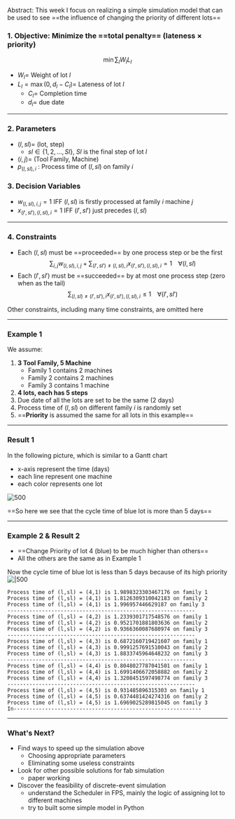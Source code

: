 Abstract:
This week I focus on realizing a simple simulation model that can be used to see ==the influence of changing the priority of different lots==

### 1. Objective: Minimize the ==total penalty== (lateness $\times$ priority)
$$\min \sum_l W_lL_l$$
- $W_l=$ Weight of lot $l$
- $L_l=\max(0,d_l-C_l)=$ Lateness of lot $l$ 
	- $C_{l}=$ Completion time
	- $d_l=$ due date

---

### 2. Parameters

- $(l,sl)=$ (lot, step)
	- $sl\in\{1,2,...,Sl\}$, $Sl$ is the final step of lot $l$
- $(i, j)=$ (Tool Family, Machine)
- $p_{(l,sl),i}$  : Process time of $(l,sl)$ on family $i$

### 3. Decision Variables
- $w_{(l,sl),i,j} = 1$ IFF $(l,sl)$ is firstly processed at family $i$ machine $j$
- $x_{(l',sl'),(l,sl),i} = 1$ IFF $(l',sl')$ just precedes $(l,sl)$

---

### 4. Constraints

- Each $(l,sl)$ must be ==proceeded== by one process step or be the first
$$\sum_{i,j}w_{(l,sl),i,j} + \sum_{(l',sl')\neq (l,sl),i}x_{(l',sl'),(l,sl),i} = 1\;\;\;\;\forall (l,sl)$$
- Each $(l',sl')$ must be ==succeeded== by at most one process step (zero when as the tail)
$$\sum_{(l,sl)\neq (l',sl'),i} x_{(l',sl'),(l,sl),i} \leq 1\;\;\;\;\forall (l',sl')$$

Other constraints, including many time constraints, are omitted here

---

### Example 1

We assume:
1. **3 Tool Family, 5 Machine**
	- Family 1 contains 2 machines
	- Family 2 contains 2 machines
	- Family 3 contains 1 machine
2. **4 lots, each has 5 steps**
3. Due date of all the lots are set to be the same (2 days)
4. Process time of $(l,sl)$ on different family $i$ is randomly set
5. ==**Priority** is assumed the same for all lots in this example==

---

### Result 1

In the following picture, which is similar to a Gantt chart
- x-axis represent the time (days)
- each line represent one machine
- each color represents one lot 


![500](pics/Pasted_image_20230524102749.png)



==So here we see that the cycle time of blue lot is more than 5 days==

---

### Example 2 & Result 2
- ==Change Priority of lot 4 (blue) to be much higher than others==
- All the others are the same as in Example 1

Now the cycle time of blue lot is less than 5 days because of its high priority
![|500](pics/Pasted_image_20230524111126.png)

```text
Process time of (l,sl) = (4,1) is 1.9898323303467176 on family 1 
Process time of (l,sl) = (4,1) is 1.8126309310042183 on family 2 
Process time of (l,sl) = (4,1) is 1.996957446629187 on family 3 
------------------------------------------------------------ 
Process time of (l,sl) = (4,2) is 1.2339301717548576 on family 1 
Process time of (l,sl) = (4,2) is 0.9521701881803636 on family 2 
Process time of (l,sl) = (4,2) is 0.9366360087680974 on family 3 
------------------------------------------------------------ 
Process time of (l,sl) = (4,3) is 0.6872160719421607 on family 1 
Process time of (l,sl) = (4,3) is 0.9991257691510043 on family 2 
Process time of (l,sl) = (4,3) is 1.8833745964648232 on family 3 
------------------------------------------------------------ 
Process time of (l,sl) = (4,4) is 0.8048027787041501 on family 1 
Process time of (l,sl) = (4,4) is 1.6991406672058882 on family 2 
Process time of (l,sl) = (4,4) is 1.3208451597498774 on family 3
------------------------------------------------------------ 
Process time of (l,sl) = (4,5) is 0.931485896315303 on family 1 
Process time of (l,sl) = (4,5) is 0.6374481424274316 on family 2 
Process time of (l,sl) = (4,5) is 1.6969025289815045 on family 3 
In------------------------------------------------------------
```

--- 
### What's Next?

- Find ways to speed up the simulation above
	- Choosing appropriate parameters
	- Eliminating some useless constraints
- Look for other possible solutions for fab simulation
	- paper working
- Discover the feasibility of discrete-event simulation
	- understand the Scheduler in FPS, mainly the logic of assigning lot to different machines
	- try to built some simple model in Python